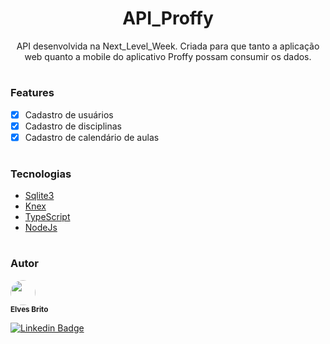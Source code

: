 <h1 align="center">
 API_Proffy
</h1>

<p align="center">API desenvolvida na Next_Level_Week. Criada para que tanto a aplicação web quanto a mobile do aplicativo Proffy possam consumir os dados. </p>

#

### Features
- [x] Cadastro de usuários
- [x] Cadastro de disciplinas
- [x] Cadastro de calendário de aulas

#

### Tecnologias
- [Sqlite3]()
- [Knex]()
- [TypeScript](https://pt-br.typescriptlang.org/)
- [NodeJs](https://nodejs.org/en)

#

### Autor

<img style="border-radius: 50%;" src="https://avatars3.githubusercontent.com/u/50971534?s=460&u=e96a212ba23f0a02b5cd1c244c1b874c20aed4f2&v=4" width="40px"/>
</br>
<sub><b>Elves Brito</b></sub>

[![Linkedin Badge](https://img.shields.io/badge/-Elves-blue?style=flat-square&logo=Linkedin&logoColor=White&link=https://www.linkedin.com/in/elvesbd/)](https://www.linkedin.com/in/elvesbd/)
